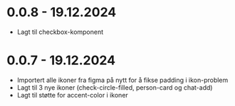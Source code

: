 # 0.0.8 - 19.12.2024
- Lagt til checkbox-komponent

# 0.0.7 - 19.12.2024
- Importert alle ikoner fra figma på nytt for å fikse padding i ikon-problem
- Lagt til 3 nye ikoner (check-circle-filled, person-card og chat-add)
- Lagt til støtte for accent-color i ikoner
